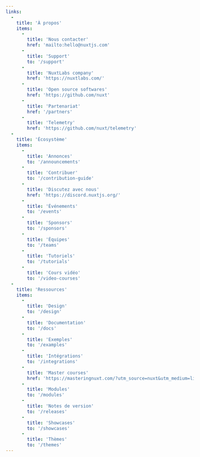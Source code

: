 ```yaml
---
links:
  -
    title: 'À propos'
    items:
      -
        title: 'Nous contacter'
        href: 'mailto:hello@nuxtjs.com'
      -
        title: 'Support'
        to: '/support'
      -
        title: 'NuxtLabs company'
        href: 'https://nuxtlabs.com/'
      -
        title: 'Open source softwares'
        href: 'https://github.com/nuxt'
      -
        title: 'Partenariat'
        href: '/partners'
      -
        title: 'Telemetry'
        href: 'https://github.com/nuxt/telemetry'
  -
    title: 'Écosystème'
    items:
      -
        title: 'Annonces'
        to: '/announcements'
      -
        title: 'Contribuer'
        to: '/contribution-guide'
      -
        title: 'Discutez avec nous'
        href: 'https://discord.nuxtjs.org/'
      -
        title: 'Événements'
        to: '/events'
      -
        title: 'Sponsors'
        to: '/sponsors'
      -
        title: 'Équipes'
        to: '/teams'
      -
        title: 'Tutoriels'
        to: '/tutorials'
      -
        title: 'Cours vidéo'
        to: '/video-courses'
  -
    title: 'Ressources'
    items:
      -
        title: 'Design'
        to: '/design'
      -
        title: 'Documentation'
        to: '/docs'
      -
        title: 'Exemples'
        to: '/examples'
      -
        title: 'Intégrations'
        to: '/integrations'
      -
        title: 'Master courses'
        href: 'https://masteringnuxt.com/?utm_source=nuxt&utm_medium=link&utm_campaign=nsite'
      -
        title: 'Modules'
        to: '/modules'
      -
        title: 'Notes de version'
        to: '/releases'
      -
        title: 'Showcases'
        to: '/showcases'
      -
        title: 'Thèmes'
        to: '/themes'
---
```

